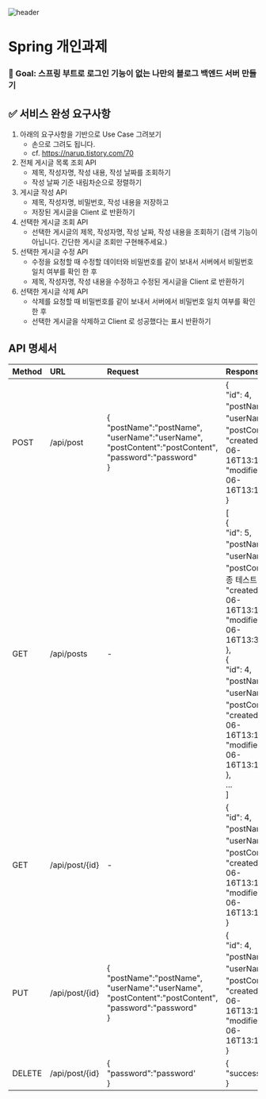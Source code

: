 ![header](https://capsule-render.vercel.app/api?type=waving&color=auto&height=300&section=header&text=Post%20프로젝트&fontSize=70)

# Spring 개인과제

### 🏁 Goal:  스프링 부트로 로그인 기능이 없는 나만의 블로그 백엔드 서버 만들기
###


## ✅ 서비스 완성 요구사항

1. 아래의 요구사항을 기반으로 Use Case 그려보기
    - 손으로 그려도 됩니다.
    - cf. https://narup.tistory.com/70
2. 전체 게시글 목록 조회 API
    - 제목, 작성자명, 작성 내용, 작성 날짜를 조회하기
    - 작성 날짜 기준 내림차순으로 정렬하기
3. 게시글 작성 API
    - 제목, 작성자명, 비밀번호, 작성 내용을 저장하고
    - 저장된 게시글을 Client 로 반환하기
4. 선택한 게시글 조회 API
    - 선택한 게시글의 제목, 작성자명, 작성 날짜, 작성 내용을 조회하기
      (검색 기능이 아닙니다. 간단한 게시글 조회만 구현해주세요.)
5. 선택한 게시글 수정 API
    - 수정을 요청할 때 수정할 데이터와 비밀번호를 같이 보내서 서버에서 비밀번호 일치 여부를 확인 한 후
    - 제목, 작성자명, 작성 내용을 수정하고 수정된 게시글을 Client 로 반환하기
6. 선택한 게시글 삭제 API
    - 삭제를 요청할 때 비밀번호를 같이 보내서 서버에서 비밀번호 일치 여부를 확인 한 후
    - 선택한 게시글을 삭제하고 Client 로 성공했다는 표시 반환하기

## API 명세서

| Method | URL            | Request                                                                                                                  | Response                                                                                                                                                                                                                                                                                                                                                                                                             |
|:-------|:---------------|:-------------------------------------------------------------------------------------------------------------------------|:---------------------------------------------------------------------------------------------------------------------------------------------------------------------------------------------------------------------------------------------------------------------------------------------------------------------------------------------------------------------------------------------------------------------|
| POST   | /api/post      | {<br/>"postName":"postName",<br/>"userName":"userName",<br/>"postContent":"postContent",<br/>"password":"password"<br/>} | {<br/>"id": 4,<br/>"postName": "제목",<br/>"userName": "작성자",<br/>"postContent": "더미2",<br/>"createdAt": "2023-06-16T13:18:43.820994",<br/>"modifiedAt": "2023-06-16T13:18:43.820994"<br/>}                                                                                                                                                                                                                            |
| GET    | /api/posts     | -                                                                                                                        | \[<br/>{<br/>"id": 5,<br/>"postName": "제목",<br/>"userName": "작성자",<br/>"postContent": "수정 최종 테스트",<br/>"createdAt": "2023-06-16T13:18:45.071075",<br/>"modifiedAt": "2023-06-16T13:36:29.43741"<br/>},<br/>{<br/>"id": 4,<br/>"postName": "제목",<br/>"userName": "작성자",<br/>"postContent": "더미2",<br/>"createdAt": "2023-06-16T13:18:43.820994",<br/>"modifiedAt": "2023-06-16T13:18:43.820994"<br/>},<br/>...<br/>\] |
| GET    | /api/post/{id} | -                                                                                                                        | {<br/>"id": 4,<br/>"postName": "제목",<br/>"userName": "작성자",<br/>"postContent": "더미2",<br/>"createdAt": "2023-06-16T13:18:43.820994",<br/>"modifiedAt": "2023-06-16T13:18:43.820994"<br/>}                                                                                                                                                                                                                            |
| PUT    | /api/post/{id} | {<br/>"postName":"postName",<br/>"userName":"userName",<br/>"postContent":"postContent",<br/>"password":"password"<br/>} | {<br/>"id": 4,<br/>"postName": "제목",<br/>"userName": "작성자",<br/>"postContent": "더미2",<br/>"createdAt": "2023-06-16T13:18:43.820994",<br/>"modifiedAt": "2023-06-16T13:18:43.820994"<br/>}                                                                                                                                                                                                                            |
| DELETE | /api/post/{id} | {<br/>"password":"password'<br/>}                                                                                        | {<br/>"success":true<br/>}                                                                                                                                                                                                                                                                                                                                                                                           |

